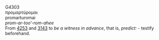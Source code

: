 <body>
  <p>G4303<br>  προμαρτύρομαι  <br> promarturomai  <br><i>prom-ar-too‘-rom-ahee </i><br>From <a href="g4253.htm">4253</a> and <a href="g3143.htm">3143</a>  to <i>be</i> <i>a</i> <i>witness</i> <i>in</i> <i>advance</i>, that is, <i>predict:</i> - testify beforehand.<br></p>
 </body>